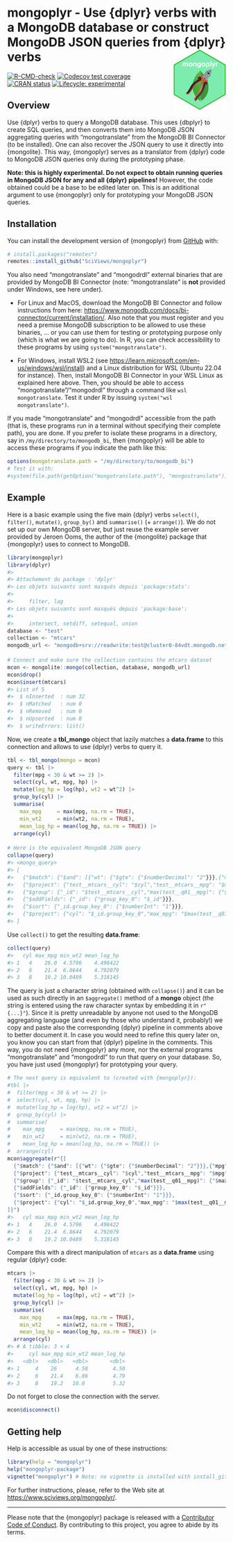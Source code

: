 
<!-- README.md is generated from README.Rmd. Please edit that file -->

# mongoplyr - Use {dplyr} verbs with a MongoDB database or construct MongoDB JSON queries from {dplyr} verbs <a href="https://www.sciviews.org/mongoplyr"><img src="man/figures/logo.png" alt="mongoplyr website" align="right" height="139"/></a>

<!-- badges: start -->

[![R-CMD-check](https://github.com/SciViews/mongoplyr/actions/workflows/R-CMD-check.yaml/badge.svg)](https://github.com/SciViews/mongoplyr/actions/workflows/R-CMD-check.yaml)
[![Codecov test
coverage](https://codecov.io/gh/SciViews/mongoplyr/branch/main/graph/badge.svg)](https://app.codecov.io/gh/SciViews/mongoplyr?branch=main)
[![CRAN
status](https://www.r-pkg.org/badges/version/mongoplyr)](https://CRAN.R-project.org/package=mongoplyr)
[![Lifecycle:
experimental](https://img.shields.io/badge/lifecycle-experimental-orange.svg)](https://lifecycle.r-lib.org/articles/stages.html#experimental)

<!-- badges: end -->

## Overview

Use {dplyr} verbs to query a MongoDB database. This uses {dbplyr} to
create SQL queries, and then converts them into MongoDB JSON aggregating
queries with “mongotranslate” from the MongoDB BI Connector (to be
installed). One can also recover the JSON query to use it directly into
{mongolite}. This way, {mongoplyr} serves as a translator from {dplyr}
code to MongoDB JSON queries only during the prototyping phase.

**Note: this is highly experimental. Do not expect to obtain running
queries in MongoDB JSON for any and all {dplyr} pipelines!** However,
the code obtained could be a base to be edited later on. This is an
additional argument to use {mongoplyr} only for prototyping your MongoDB
JSON queries.

## Installation

You can install the development version of {mongoplyr} from
[GitHub](https://github.com/SciViews/mongoplyr) with:

``` r
# install.packages("remotes")
remotes::install_github("SciViews/mongoplyr")
```

You also need “mongotranslate” and “mongodrdl” external binaries that
are provided by MongoDB BI Connector (note: “mongotranslate” is **not**
provided under Windows, see here under).

- For Linux and MacOS, download the MongoDB BI Connector and follow
  instructions from here:
  <https://www.mongodb.com/docs/bi-connector/current/installation/>.
  Also note that you must register and you need a premise MongoDB
  subscription to be allowed to use these binaries, … or you can use
  them for testing or prototyping purpose only (which is what we are
  going to do). In R, you can check accessibility to these programs by
  using `system("mongotranslate")`.

- For Windows, install WSL2 (see
  <https://learn.microsoft.com/en-us/windows/wsl/install>) and a Linux
  distribution for WSL (Ubuntu 22.04 for instance). Then, install
  MongoDB BI Connector in your WSL Linux as explained here above. Then,
  you should be able to access “mongotranslate”/“mongodrdl” through a
  command like `wsl mongotranslate`. Test it under R by issuing
  `system("wsl mongotranslate")`.

If you made “mongotranslate” and “mongodrdl” accessible from the path
(that is, these programs run in a terminal without specifying their
complete path), you are done. If you prefer to isolate these programs in
a directory, say in `/my/directory/to/mongodb_bi`, then {mongoplyr} will
be able to access these programs if you indicate the path like this:

``` r
options(mongotranslate.path = "/my/directory/to/mongodb_bi")
# Test it with:
#system(file.path(getOption("mongotranslate.path"), "mongostranslate"))
```

## Example

Here is a basic example using the five main {dplyr} verbs `select()`,
`filter()`, `mutate()`, `group_by()` and `summarise()` (+ `arrange()`).
We do not set up our own MongoDB server, but just reuse the example
server provided by Jeroen Ooms, the author of the {mongolite} package
that {mongoplyr} uses to connect to MongoDB.

``` r
library(mongoplyr)
library(dplyr)
#> 
#> Attachement du package : 'dplyr'
#> Les objets suivants sont masqués depuis 'package:stats':
#> 
#>     filter, lag
#> Les objets suivants sont masqués depuis 'package:base':
#> 
#>     intersect, setdiff, setequal, union
database <- "test"
collection <- "mtcars"
mongodb_url <- "mongodb+srv://readwrite:test@cluster0-84vdt.mongodb.net"

# Connect and make sure the collection contains the mtcars dataset
mcon <- mongolite::mongo(collection, database, mongodb_url)
mcon$drop()
mcon$insert(mtcars)
#> List of 5
#>  $ nInserted  : num 32
#>  $ nMatched   : num 0
#>  $ nRemoved   : num 0
#>  $ nUpserted  : num 0
#>  $ writeErrors: list()
```

Now, we create a **tbl_mongo** object that lazily matches a
**data.frame** to this connection and allows to use {dplyr} verbs to
query it.

``` r
tbl <- tbl_mongo(mongo = mcon)
query <- tbl |>
  filter(mpg < 30 & wt >= 2) |>
  select(cyl, wt, mpg, hp) |>
  mutate(log_hp = log(hp), wt2 = wt^2) |>
  group_by(cyl) |>
  summarise(
    max_mpg     = max(mpg, na.rm = TRUE),
    min_wt2     = min(wt2, na.rm = TRUE),
    mean_log_hp = mean(log_hp, na.rm = TRUE)) |>
  arrange(cyl)
  
# Here is the equivalent MongoDB JSON query
collapse(query)
#> <mongo_query>
#> [
#>   {"$match": {"$and": [{"wt": {"$gte": {"$numberDecimal": "2"}}},{"mpg": {"$lt": {"$numberDecimal": "30"}}}]}},
#>   {"$project": {"test__mtcars__cyl": "$cyl","test__mtcars__mpg": "$mpg","ln(test__mtcars__hp)": {"$cond": {"if": {"$gt": ["$hp",{"$literal": {"$numberInt": "0"}}]},"then": {"$ln": ["$hp"]},"else": {"$literal": null}}},"power(test__mtcars__wt,2)": {"$pow": ["$wt",{"$literal": {"$numberDecimal": "2"}}]}}},
#>   {"$group": {"_id": "$test__mtcars__cyl","max(test__q01__mpg)": {"$max": "$test__mtcars__mpg"},"min(test__q01__wt2)": {"$min": "$power(test__mtcars__wt,2)"},"avg(test__q01__log_hp)": {"$avg": "$ln(test__mtcars__hp)"}}},
#>   {"$addFields": {"_id": {"group_key_0": "$_id"}}},
#>   {"$sort": {"_id.group_key_0": {"$numberInt": "1"}}},
#>   {"$project": {"cyl": "$_id.group_key_0","max_mpg": "$max(test__q01__mpg)","min_wt2": "$min(test__q01__wt2)","mean_log_hp": "$avg(test__q01__log_hp)","_id": {"$numberInt": "0"}}}
#> ]
```

Use `collect()` to get the resulting **data.frame**:

``` r
collect(query)
#>   cyl max_mpg min_wt2 mean_log_hp
#> 1   4    26.0  4.5796    4.498422
#> 2   6    21.4  6.8644    4.792079
#> 3   8    19.2 10.0489    5.318145
```

The query is just a character string (obtained with `collapse()`) and it
can be used as such directly in an `$aggregate()` method of a **mongo**
object (the string is entered using the raw character syntax by
embedding it in `r"{...}"`). Since it is pretty unreadable by anyone not
used to the MongoDB aggregating language (and even by those who
understand it, probably!) we copy and paste also the corresponding
{dplyr} pipeline in comments above to better document it. In case you
would need to refine this query later on, you know you can start from
that {dplyr} pipeline in the comments. This way, you do not need
{mongoplyr} any more, nor the external programs “mongotranslate” and
“mongodrdl” to run that query on your database. So, you have just used
{mongoplyr} for prototyping your query.

``` r
# The next query is equivalent to (created with {mongoplyr}):
#tbl |>
#  filter(mpg < 30 & wt >= 2) |>
#  select(cyl, wt, mpg, hp) |>
#  mutate(log_hp = log(hp), wt2 = wt^2) |>
#  group_by(cyl) |>
#  summarise(
#    max_mpg     = max(mpg, na.rm = TRUE),
#    min_wt2     = min(wt2, na.rm = TRUE),
#    mean_log_hp = mean(log_hp, na.rm = TRUE)) |>
#  arrange(cyl)
mcon$aggregate(r"{[
  {"$match": {"$and": [{"wt": {"$gte": {"$numberDecimal": "2"}}},{"mpg": {"$lt": {"$numberDecimal": "30"}}}]}},
  {"$project": {"test__mtcars__cyl": "$cyl","test__mtcars__mpg": "$mpg","ln(test__mtcars__hp)": {"$cond": {"if": {"$gt": ["$hp",{"$literal": {"$numberInt": "0"}}]},"then": {"$ln": ["$hp"]},"else": {"$literal": null}}},"power(test__mtcars__wt,2)": {"$pow": ["$wt",{"$literal": {"$numberDecimal": "2"}}]}}},
  {"$group": {"_id": "$test__mtcars__cyl","max(test__q01__mpg)": {"$max": "$test__mtcars__mpg"},"min(test__q01__wt2)": {"$min": "$power(test__mtcars__wt,2)"},"avg(test__q01__log_hp)": {"$avg": "$ln(test__mtcars__hp)"}}},
  {"$addFields": {"_id": {"group_key_0": "$_id"}}},
  {"$sort": {"_id.group_key_0": {"$numberInt": "1"}}},
  {"$project": {"cyl": "$_id.group_key_0","max_mpg": "$max(test__q01__mpg)","min_wt2": "$min(test__q01__wt2)","mean_log_hp": "$avg(test__q01__log_hp)","_id": {"$numberInt": "0"}}}
]}")
#>   cyl max_mpg min_wt2 mean_log_hp
#> 1   4    26.0  4.5796    4.498422
#> 2   6    21.4  6.8644    4.792079
#> 3   8    19.2 10.0489    5.318145
```

Compare this with a direct manipulation of `mtcars` as a **data.frame**
using regular {dplyr} code:

``` r
mtcars |>
  filter(mpg < 30 & wt >= 2) |>
  select(cyl, wt, mpg, hp) |>
  mutate(log_hp = log(hp), wt2 = wt^2) |>
  group_by(cyl) |>
  summarise(
    max_mpg     = max(mpg, na.rm = TRUE),
    min_wt2     = min(wt2, na.rm = TRUE),
    mean_log_hp = mean(log_hp, na.rm = TRUE)) |>
  arrange(cyl)
#> # A tibble: 3 × 4
#>     cyl max_mpg min_wt2 mean_log_hp
#>   <dbl>   <dbl>   <dbl>       <dbl>
#> 1     4    26      4.58        4.50
#> 2     6    21.4    6.86        4.79
#> 3     8    19.2   10.0         5.32
```

Do not forget to close the connection with the server.

``` r
mcon$disconnect()
```

## Getting help

Help is accessible as usual by one of these instructions:

``` r
library(help = "mongoplyr")
help("mongoplyr-package")
vignette("mongoplyr") # Note: no vignette is installed with install_github()
```

For further instructions, please, refer to the Web site at
<https://www.sciviews.org/mongoplyr/>.

------------------------------------------------------------------------

Please note that the {mongoplyr} package is released with a [Contributor
Code of
Conduct](https://contributor-covenant.org/version/2/1/CODE_OF_CONDUCT.html).
By contributing to this project, you agree to abide by its terms.
